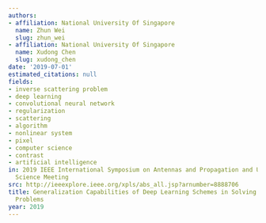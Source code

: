 ```yaml
---
authors:
- affiliation: National University Of Singapore
  name: Zhun Wei
  slug: zhun_wei
- affiliation: National University Of Singapore
  name: Xudong Chen
  slug: xudong_chen
date: '2019-07-01'
estimated_citations: null
fields:
- inverse scattering problem
- deep learning
- convolutional neural network
- regularization
- scattering
- algorithm
- nonlinear system
- pixel
- computer science
- contrast
- artificial intelligence
in: 2019 IEEE International Symposium on Antennas and Propagation and USNC-URSI Radio
  Science Meeting
src: http://ieeexplore.ieee.org/xpls/abs_all.jsp?arnumber=8888706
title: Generalization Capabilities of Deep Learning Schemes in Solving Inverse Scattering
  Problems
year: 2019
---
```

